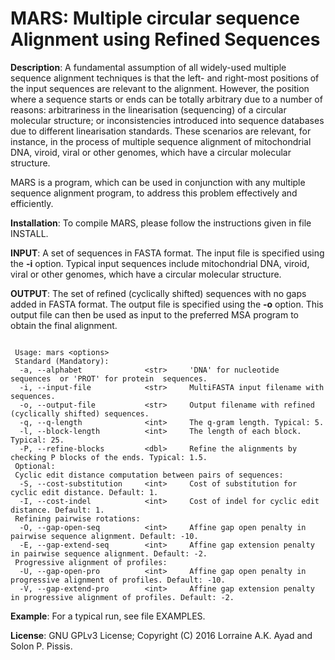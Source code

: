 MARS: Multiple circular sequence Alignment using Refined Sequences
===


<b>Description</b>: A fundamental assumption of all widely-used multiple sequence alignment techniques is that the left- and right-most positions of the input sequences are relevant to the alignment. However, the position where a sequence starts or ends can be totally arbitrary due to a number of reasons: arbitrariness in the linearisation (sequencing) of a circular molecular structure; or inconsistencies introduced into sequence databases due to different linearisation standards. These scenarios are relevant, for instance, in the process of multiple sequence alignment of mitochondrial DNA, viroid, viral or other genomes, which have a circular molecular structure. 

MARS is a program, which can be used in conjunction with any multiple sequence alignment program, to address this problem effectively and efficiently.

<b>Installation</b>: To compile MARS, please follow the instructions given in file INSTALL.

<b>INPUT</b>: A set of sequences in FASTA format. The input file is specified using the <b>-i</b> option. Typical input sequences include mitochondrial DNA, viroid, viral or other genomes, which have a circular molecular structure. 

<b>OUTPUT</b>: The set of refined (cyclically shifted) sequences with no gaps added in FASTA format. The output file is specified using the <b>-o</b> option. This output file can then be used as input to the preferred MSA program to obtain the final alignment.

```

 Usage: mars <options>
 Standard (Mandatory):
  -a, --alphabet              <str>     'DNA' for nucleotide  sequences  or 'PROT' for protein  sequences.
  -i, --input-file            <str>     MultiFASTA input filename with sequences.
  -o, --output-file           <str>     Output filename with refined (cyclically shifted) sequences.
  -q, --q-length              <int>     The q-gram length. Typical: 5.
  -l, --block-length          <int>     The length of each block. Typical: 25.
  -P, --refine-blocks         <dbl>     Refine the alignments by checking P blocks of the ends. Typical: 1.5.
 Optional:
 Cyclic edit distance computation between pairs of sequences:
  -S, --cost-substitution     <int>     Cost of substitution for cyclic edit distance. Default: 1.
  -I, --cost-indel            <int>     Cost of indel for cyclic edit distance. Default: 1.
 Refining pairwise rotations:
  -O, --gap-open-seq          <int>     Affine gap open penalty in pairwise sequence alignment. Default: -10.
  -E, --gap-extend-seq        <int>     Affine gap extension penalty in pairwise sequence alignment. Default: -2.
 Progressive alignment of profiles:
  -U, --gap-open-pro          <int>     Affine gap open penalty in progressive alignment of profiles. Default: -10.
  -V, --gap-extend-pro        <int>     Affine gap extension penalty in progressive alignment of profiles. Default: -2.

```

<b>Example</b>: For a typical run, see file EXAMPLES.

<b>License</b>: GNU GPLv3 License; Copyright (C) 2016 Lorraine A.K. Ayad and Solon P. Pissis.

